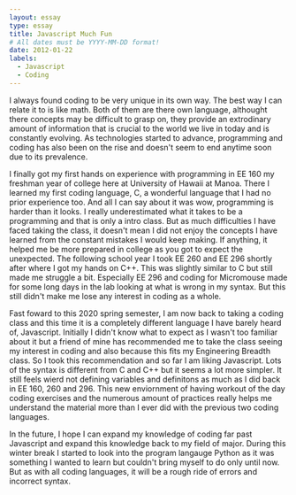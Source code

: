 ```yaml
---
layout: essay
type: essay
title: Javascript Much Fun
# All dates must be YYYY-MM-DD format!
date: 2012-01-22
labels:
  - Javascript
  - Coding
---
```


I always found coding to be very unique in its own way. The best way I can relate it to is like math. Both of them are there own language,
althought there concepts may be difficult to grasp on, they provide an extrodinary amount of information that is crucial to the world we
live in today and is constantly evolving. As technologies started to advance, programming and coding has also been on the rise and doesn't
seem to end anytime soon due to its prevalence. 

I finally got my first hands on experience with programming in EE 160 my freshman year of college here at University of Hawaii at Manoa.
There I learned my first coding language, C, a wonderful language that I had no prior experience too. And all I can say about it was wow,
programming is harder than it looks. I really underestimated what it takes to be a programming and that is only a intro class. But as much
difficulties I have faced taking the class, it doesn't mean I did not enjoy the concepts I have learned from the constant mistakes I would 
keep making. If anything, it helped me be more prepared in college as you got to expect the unexpected. The following school year I took 
EE 260 and EE 296 shortly after where I got my hands on C++. This was slightly similar to C but still made me struggle a bit. Especially 
EE 296 and coding for Micromouse made for some long days in the lab looking at what is wrong in my syntax. But this still didn't make me 
lose any interest in coding as a whole.

Fast foward to this 2020 spring semester, I am now back to taking a coding class and this time it is a completely different language I have
barely heard of, Javascript. Initially I didn't know what to expect as I wasn't too familiar about it but a friend of mine has recommended 
me to take the class seeing my interest in coding and also because this fits my Engineering Breadth class. So I took this recommendation and 
so far I am liking Javascript. Lots of the syntax is different from C and C++ but it seems a lot more simpler. It still feels wierd not defining
variables and definitons as much as I did back in EE 160, 260 and 296. This new enviornment of having workout of the day coding exercises and
the numerous amount of practices really helps me understand the material more than I ever did with the previous two coding languages. 

In the future, I hope I can expand my knowledge of coding far past Javascript and expand this knowledge back to my field of major. During 
this winter break I started to look into the program langauge Python as it was something I wanted to learn but couldn't bring myself to do 
only until now. But as with all coding languages, it will be a rough ride of errors and incorrect syntax.

